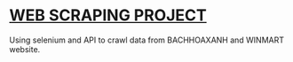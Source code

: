 # [WEB SCRAPING PROJECT](https://github.com/PhamMinhThuan/crawldata)
Using selenium and API to crawl data from BACHHOAXANH and WINMART website.



